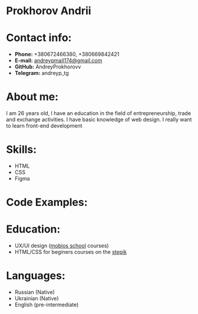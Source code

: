# Prokhorov Andrii
# Contact info:
* __Phone:__ +380672466380, +380669842421
* __E-mail:__ andreypmail174@gmail.com
* __GitHub:__ AndreyProkhorovv
* __Telegram:__ andreyp_tg
# About me:
I am 26 years old, I have an education in the field of entrepreneurship, trade and exchange activities. I have basic knowledge of web design. I really want to learn front-end development
# Skills:
* HTML
* CSS
* Figma
# Code Examples:

# Education:
* UX/UI design ([mobios school](https://mobios.school) courses)
* HTML/CSS for beginers courses on the [stepik](https://stepik.org)
# Languages:
* Russian (Native)
* Ukrainian (Native)
* English (pre-intermediate)